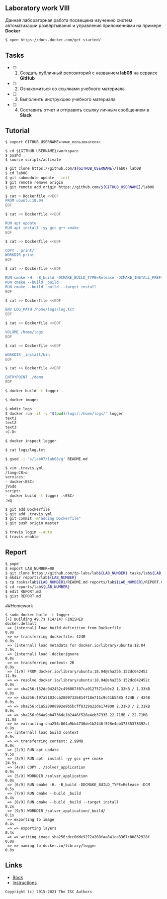 ## Laboratory work VIII

Данная лабораторная работа посвещена изучению систем автоматизации развёртывания и управления приложениями на примере **Docker**

```sh
$ open https://docs.docker.com/get-started/
```

## Tasks

- [ ] 1. Создать публичный репозиторий с названием **lab08** на сервисе **GitHub**
- [ ] 2. Ознакомиться со ссылками учебного материала
- [ ] 3. Выполнить инструкцию учебного материала
- [ ] 4. Составить отчет и отправить ссылку личным сообщением в **Slack**

## Tutorial

```sh
$ export GITHUB_USERNAME=<имя_пользователя>
```

```
$ cd ${GITHUB_USERNAME}/workspace
$ pushd .
$ source scripts/activate
```

```sh
$ git clone https://github.com/${GITHUB_USERNAME}/lab07 lab08
$ cd lab08
$ git submodule update --init
$ git remote remove origin
$ git remote add origin https://github.com/${GITHUB_USERNAME}/lab08
```

```sh
$ cat > Dockerfile <<EOF
FROM ubuntu:18.04
EOF
```

```sh
$ cat >> Dockerfile <<EOF

RUN apt update
RUN apt install -yy gcc g++ cmake
EOF
```

```sh
$ cat >> Dockerfile <<EOF

COPY . print/
WORKDIR print
EOF
```

```sh
$ cat >> Dockerfile <<EOF

RUN cmake -H. -B_build -DCMAKE_BUILD_TYPE=Release -DCMAKE_INSTALL_PREFIX=_install
RUN cmake --build _build
RUN cmake --build _build --target install
EOF
```

```sh
$ cat >> Dockerfile <<EOF

ENV LOG_PATH /home/logs/log.txt
EOF
```

```sh
$ cat >> Dockerfile <<EOF

VOLUME /home/logs
EOF
```

```sh
$ cat >> Dockerfile <<EOF

WORKDIR _install/bin
EOF
```

```sh
$ cat >> Dockerfile <<EOF

ENTRYPOINT ./demo
EOF
```

```sh
$ docker build -t logger .
```

```sh
$ docker images
```

```sh
$ mkdir logs
$ docker run -it -v "$(pwd)/logs/:/home/logs/" logger
text1
text2
text3
<C-D>
```

```sh
$ docker inspect logger
```

```sh
$ cat logs/log.txt
```

```sh
$ gsed -i 's/lab07/lab08/g' README.md
```

```sh
$ vim .travis.yml
/lang<CR>o
services:
- docker<ESC>
jVGdo
script:
- docker build -t logger .<ESC>
:wq
```

```sh
$ git add Dockerfile
$ git add .travis.yml
$ git commit -m"adding Dockerfile"
$ git push origin master
```

```sh
$ travis login --auto
$ travis enable
```

## Report

```sh
$ popd
$ export LAB_NUMBER=08
$ git clone https://github.com/tp-labs/lab${LAB_NUMBER} tasks/lab${LAB_NUMBER}
$ mkdir reports/lab${LAB_NUMBER}
$ cp tasks/lab${LAB_NUMBER}/README.md reports/lab${LAB_NUMBER}/REPORT.md
$ cd reports/lab${LAB_NUMBER}
$ edit REPORT.md
$ gist REPORT.md
```

##Homework
```
$ sudo docker build -t logger .
[+] Building 49.7s (14/14) FINISHED                      docker:default
 => [internal] load build definition from Dockerfile               0.0s
 => => transferring dockerfile: 424B                               0.0s 
 => [internal] load metadata for docker.io/library/ubuntu:18.04    2.0s 
 => [internal] load .dockerignore                                  0.0s
 => => transferring context: 2B                                    0.0s 
 => [1/9] FROM docker.io/library/ubuntu:18.04@sha256:152dc042452  11.9s 
 => => resolve docker.io/library/ubuntu:18.04@sha256:152dc042452c  0.0s
 => => sha256:152dc042452c496007f07ca9127571cb9c2 1.33kB / 1.33kB  0.0s 
 => => sha256:f97a5103cca28097326814718e711c9c41b5485 424B / 424B  0.0s 
 => => sha256:d1a528908992e9b5bcff8329a22de174900 2.31kB / 2.31kB  0.0s 
 => => sha256:064a9bb4736de1b2446f528e4eb37335 22.71MB / 22.71MB  11.0s 
 => => extracting sha256:064a9bb4736de1b2446f528e4eb37335378392cf  0.8s
 => [internal] load build context                                  0.0s 
 => => transferring context: 2.99MB                                0.0s 
 => [2/9] RUN apt update                                           9.5s 
 => [3/9] RUN apt  install -yy gcc g++ cmake                      24.5s 
 => [4/9] COPY . /solver_application                               0.0s 
 => [5/9] WORKDIR /solver_application                              0.0s 
 => [6/9] RUN cmake -H. -B_build -DDCMAKE_BUILD_TYPE=Release -DCM  0.5s 
 => [7/9] RUN cmake --build _build                                 0.4s 
 => [8/9] RUN cmake --build _build --target install                0.2s 
 => [9/9] WORKDIR /solver_application/_build/                      0.1s 
 => exporting to image                                             0.4s 
 => => exporting layers                                            0.4s 
 => => writing image sha256:dcc0dde9272a208faa841ca3367c80832928f  0.0s 
 => => naming to docker.io/library/logger                          0.0s 
```
## Links

- [Book](https://www.dockerbook.com)
- [Instructions](https://docs.docker.com/engine/reference/builder/)

```
Copyright (c) 2015-2021 The ISC Authors
```
